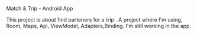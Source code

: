 Match & Trip -  Android App


This project is about  find parteners for a trip .
A project where I'm using, Room, Maps, Api, ViewModel, Adapters,Binding. I'm still working in the app.
